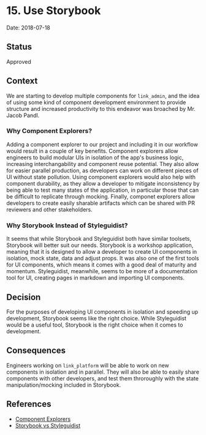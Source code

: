 # 15. Use Storybook

Date: 2018-07-18

## Status

Approved

## Context

We are starting to develop multiple components for `link_admin`, and the idea of
using some kind of component development environment to provide structure and
increased productivity to this endeavor was broached by Mr. Jacob Pandl.

### Why Component Explorers?

Adding a component explorer to our project and including it in our workflow would
result in a couple of key benefits. Component explorers allow engineers to build
modular UIs in isolation of the app's business logic, increasing interchangability
and component reuse potential. They also allow for easier parallel production, as
developers can work on different pieces of UI without state pollution. Using component
explorers would also help with component durability, as they allow a developer to
mitigate inconsistency by being able to test many states of the application, in particular those that can be difficult to replicate through mocking. Finally,
componet explorers allow developers to create easily sharable artifacts which can be
shared with PR reviewers and other stakeholders.

### Why Storybook Instead of Styleguidist?

It seems that while Storybook and Styleguidist both have similar toolsets, Storybook
will better suit our needs. Storybook is a workshop application, meaning that it is
designed to allow a developer to create UI components in isolation, mock state, data
and adjust props. It was also one of the first tools for UI components, which means
it comes with a good deal of maturity and momentum. Styleguidist, meanwhile, seems
to be more of a documentation tool for UI, creating pages in markdown and importing
UI components.

## Decision

For the purposes of developing UI components in isolation and speeding up
development, Storybook seems like the right choice. While Styleguidist would be a
useful tool, Storybook is the right choice when it comes to development.

## Consequences

Engineers working on `link_platform` will be able to work on new components in
isolation and in parallel. They will also be able to easily share components with
other developers, and test them throroughly with the state manipulation/mocking
included in Storybook.

## References
* [Component Explorers](https://blog.hichroma.com/the-crucial-tool-for-modern-frontend-engineers-fb849b06187a)
* [Storybook vs Styleguidist](https://blog.hichroma.com/storybook-vs-styleguidist-2bd93d6dcc06)
